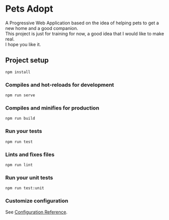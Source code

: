 # Pets Adopt

A Progressive Web Application based on the idea of helping pets to get a new home and a good companion.  
This project is just for training for now, a good idea that I would like to make real.  
I hope you like it.

## Project setup
```
npm install
```

### Compiles and hot-reloads for development
```
npm run serve
```

### Compiles and minifies for production
```
npm run build
```

### Run your tests
```
npm run test
```

### Lints and fixes files
```
npm run lint
```

### Run your unit tests
```
npm run test:unit
```

### Customize configuration
See [Configuration Reference](https://cli.vuejs.org/config/).
